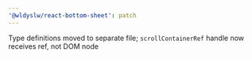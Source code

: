 ```yaml
---
'@wldyslw/react-bottom-sheet': patch
---
```


Type definitions moved to separate file; `scrollContainerRef` handle now receives ref, not DOM node
